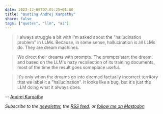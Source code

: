 ```yaml
---
date: 2023-12-09T07:05:25+01:00
title: "Quoting Andrej Karpathy"
share: false
tags: ["quotes", "llm", "ai"]
---
```

> I always struggle a bit with I'm asked about the "hallucination problem" in LLMs. Because, in some sense, hallucination is all LLMs do. They are dream machines. 

> We direct their dreams with prompts. The prompts start the dream, and based on the LLM's hazy recollection of its training documents, most of the time the result goes someplace useful. 

> It's only when the dreams go into deemed factually incorrect territory that we label it a "hallucination". It looks like a bug, but it's just the LLM doing what it always does.

-- [Andrej Karpathy](https://twitter.com/karpathy/status/1733299213503787018)

*Subscribe to the [newsletter][nl], the [RSS feed][rss], or [follow me on Mastodon][m]*

 [rss]: https://nicolaiarocci.com/index.xml
 [m]: https://fosstodon.org/@nicola
 [nl]: https://buttondown.email/nicolaiarocci
